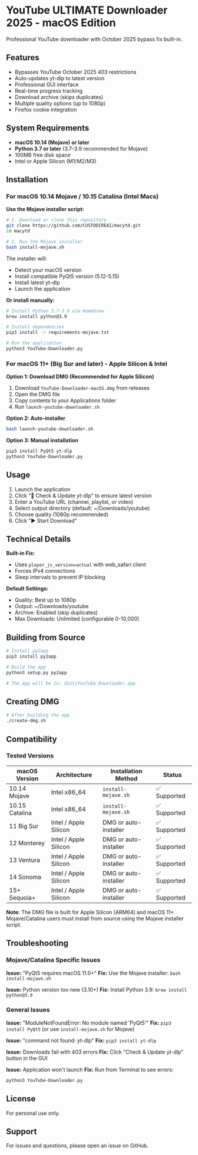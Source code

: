 # YouTube ULTIMATE Downloader 2025 - macOS Edition

Professional YouTube downloader with October 2025 bypass fix built-in.

## Features

- Bypasses YouTube October 2025 403 restrictions
- Auto-updates yt-dlp to latest version
- Professional GUI interface
- Real-time progress tracking
- Download archive (skips duplicates)
- Multiple quality options (up to 1080p)
- Firefox cookie integration

## System Requirements

- **macOS 10.14 (Mojave) or later**
- **Python 3.7 or later** (3.7-3.9 recommended for Mojave)
- 100MB free disk space
- Intel or Apple Silicon (M1/M2/M3)

## Installation

### For macOS 10.14 Mojave / 10.15 Catalina (Intel Macs)

**Use the Mojave installer script:**

```bash
# 1. Download or clone this repository
git clone https://github.com/CUSTODIREAI/macytd.git
cd macytd

# 2. Run the Mojave installer
bash install-mojave.sh
```

The installer will:
- Detect your macOS version
- Install compatible PyQt5 version (5.12-5.15)
- Install latest yt-dlp
- Launch the application

**Or install manually:**
```bash
# Install Python 3.7-3.9 via Homebrew
brew install python@3.9

# Install dependencies
pip3 install -r requirements-mojave.txt

# Run the application
python3 YouTube-Downloader.py
```

### For macOS 11+ (Big Sur and later) - Apple Silicon & Intel

**Option 1: Download DMG (Recommended for Apple Silicon)**
1. Download `YouTube-Downloader-macOS.dmg` from releases
2. Open the DMG file
3. Copy contents to your Applications folder
4. Run `launch-youtube-downloader.sh`

**Option 2: Auto-installer**
```bash
bash launch-youtube-downloader.sh
```

**Option 3: Manual installation**
```bash
pip3 install PyQt5 yt-dlp
python3 YouTube-Downloader.py
```

## Usage

1. Launch the application
2. Click "🔄 Check & Update yt-dlp" to ensure latest version
3. Enter a YouTube URL (channel, playlist, or video)
4. Select output directory (default: ~/Downloads/youtube)
5. Choose quality (1080p recommended)
6. Click "▶️ Start Download"

## Technical Details

**Built-in Fix:**
- Uses `player_js_version=actual` with web_safari client
- Forces IPv4 connections
- Sleep intervals to prevent IP blocking

**Default Settings:**
- Quality: Best up to 1080p
- Output: ~/Downloads/youtube
- Archive: Enabled (skip duplicates)
- Max Downloads: Unlimited (configurable 0-10,000)

## Building from Source

```bash
# Install py2app
pip3 install py2app

# Build the app
python3 setup.py py2app

# The app will be in: dist/YouTube Downloader.app
```

## Creating DMG

```bash
# After building the app
./create-dmg.sh
```

## Compatibility

### Tested Versions

| macOS Version | Architecture | Installation Method | Status |
|--------------|--------------|---------------------|--------|
| 10.14 Mojave | Intel x86_64 | `install-mojave.sh` | ✅ Supported |
| 10.15 Catalina | Intel x86_64 | `install-mojave.sh` | ✅ Supported |
| 11 Big Sur | Intel / Apple Silicon | DMG or auto-installer | ✅ Supported |
| 12 Monterey | Intel / Apple Silicon | DMG or auto-installer | ✅ Supported |
| 13 Ventura | Intel / Apple Silicon | DMG or auto-installer | ✅ Supported |
| 14 Sonoma | Intel / Apple Silicon | DMG or auto-installer | ✅ Supported |
| 15+ Sequoia+ | Intel / Apple Silicon | DMG or auto-installer | ✅ Supported |

**Note:** The DMG file is built for Apple Silicon (ARM64) and macOS 11+. Mojave/Catalina users must install from source using the Mojave installer script.

## Troubleshooting

### Mojave/Catalina Specific Issues

**Issue:** "PyQt5 requires macOS 11.0+"
**Fix:** Use the Mojave installer: `bash install-mojave.sh`

**Issue:** Python version too new (3.10+)
**Fix:** Install Python 3.9: `brew install python@3.9`

### General Issues

**Issue:** "ModuleNotFoundError: No module named 'PyQt5'"
**Fix:** `pip3 install PyQt5` (or use `install-mojave.sh` for Mojave)

**Issue:** "command not found: yt-dlp"
**Fix:** `pip3 install yt-dlp`

**Issue:** Downloads fail with 403 errors
**Fix:** Click "Check & Update yt-dlp" button in the GUI

**Issue:** Application won't launch
**Fix:** Run from Terminal to see errors:
```bash
python3 YouTube-Downloader.py
```

## License

For personal use only.

## Support

For issues and questions, please open an issue on GitHub.

